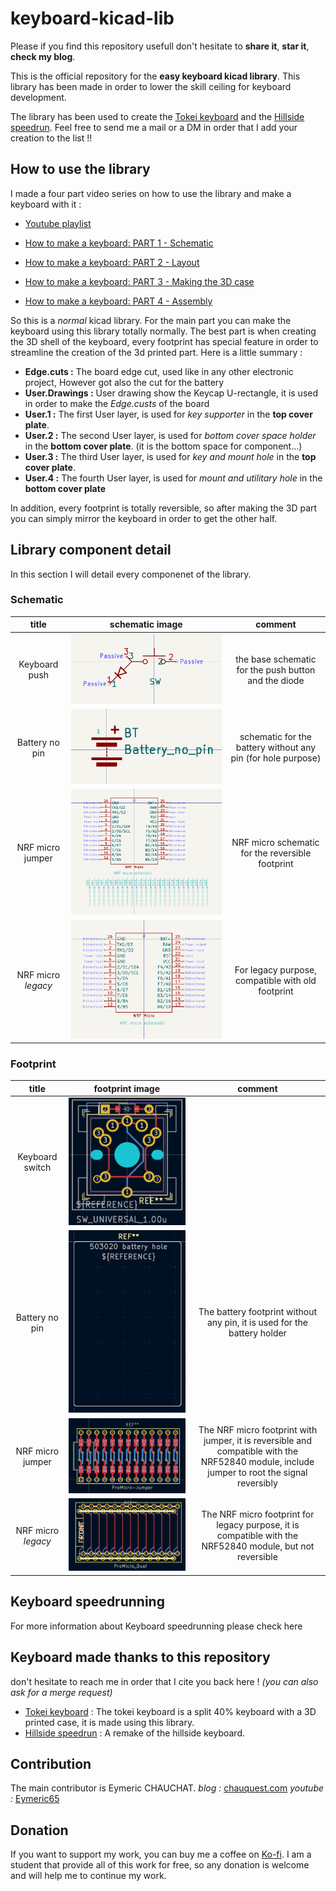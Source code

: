 # keyboard-kicad-lib

Please if you find this repository usefull don't hesitate to **share it**, **star it**, **check my blog**.


This is the official repository for the **easy keyboard kicad library**.
This library has been made in order to lower the skill ceiling for keyboard development.

The library has been used to create the [Tokei keyboard](https://github.com/Eymeric65/tokei-keyboard) and the [Hillside speedrun](https://github.com/Eymeric65/hillside-speedrun). Feel free to send me a mail or a DM in order that I add your creation to the list !! 

## How to use the library

I made a four part video series on how to use the library and make a keyboard with it : 

- [Youtube playlist](https://www.youtube.com/watch?v=DKHVKUeyZYA&list=PLMlwgCdN55A79BfmBBxwvMiams9BRwqqF)

- [How to make a keyboard: PART 1 - Schematic](https://youtu.be/DKHVKUeyZYA)
- [How to make a keyboard: PART 2 - Layout](https://youtu.be/WUHc1DzQBDs)
- [How to make a keyboard: PART 3 - Making the 3D case](https://youtu.be/3jeq95zWQLk)
- [How to make a keyboard: PART 4 - Assembly](https://youtu.be/-548s88u8K4)

So this is a *normal* kicad library. For the main part you can make the keyboard using this library totally normally.
The best part is when creating the 3D shell of the keyboard, every footprint has special feature in order to streamline the creation of the 3d printed part. Here is a little summary : 
- **Edge.cuts :** The board edge cut, used like in any other electronic project, However got also the cut for the battery
- **User.Drawings :** User drawing show the Keycap U-rectangle, it is used in order to make the *Edge.custs* of the board
- **User.1 :** The first User layer, is used for *key supporter* in the **top cover plate**.
- **User.2 :** The second User layer, is used for *bottom cover space holder* in the **bottom cover plate**. (it is the bottom space for component...)
- **User.3 :** The third User layer, is used for *key and mount hole* in the **top cover plate**.
- **User.4 :** The fourth User layer, is used for *mount and utilitary hole* in the **bottom cover plate**

In addition, every footprint is totally reversible, so after making the 3D part you can simply mirror the keyboard in order to get the other half.


## Library component detail

In this section I will detail every componenet of the library. 

### Schematic

| title | schematic image | comment |
|:-----:|:---------------:|:-------:|
|Keyboard push |![Keyboard push schematic](images/keyboard_push_schematic.png) | the base schematic for the push button and the diode |
| Battery no pin |![Battery no pin schematic](images/battery_no_pin_schematic.png) | schematic for the battery without any pin (for hole purpose) |
| NRF micro jumper | ![NRF micro jumper schematic](images/NRF_micro_jumper_schematic.png) | NRF micro schematic for the reversible footprint | 
| NRF micro *legacy* | ![NRF micro schematic](images/NRF_micro_schematic.png) | For legacy purpose, compatible with old footprint | 


### Footprint

| title | footprint image | comment |
|:-----:|:---------------:|:-------:|
|Keyboard switch | ![Keyboard switch footprint](images/switch_universal.png) |  | The base footprint for the keyboard switch, it is reversible and compatible with multiple brand : Cherry MX, reddragon low profile, Kailh low profile. Contain the diode |
|Battery no pin | ![Battery no pin footprint](images/battery_hole.png) | The battery footprint without any pin, it is used for the battery holder |
|NRF micro jumper | ![NRF micro jumper footprint](images/pro-micro_jumper.png) | The NRF micro footprint with jumper, it is reversible and compatible with the NRF52840 module, include jumper to root the signal reversibly |
|NRF micro *legacy* | ![NRF micro footprint](images/pro-micro.png) | The NRF micro footprint for legacy purpose, it is compatible with the NRF52840 module, but not reversible |

## Keyboard speedrunning

For more information about Keyboard speedrunning please check here

## Keyboard made thanks to this repository

don't hesitate to reach me in order that I cite you back here ! *(you can also ask for a merge request)*

- [Tokei keyboard](https://github.com/Eymeric65/tokei-keyboard) : The tokei keyboard is a split 40% keyboard with a 3D printed case, it is made using this library.
- [Hillside speedrun](https://github.com/Eymeric65/hillside-speedrun) : A remake of the hillside keyboard.


## Contribution

The main contributor is Eymeric CHAUCHAT.
*blog :* [chauquest.com](chauquest.com)
*youtube :* [Eymeric65](https://www.youtube.com/@eymericchauchat)

## Donation

If you want to support my work, you can buy me a coffee on [Ko-fi](https://ko-fi.com/eymericchauchat). I am a student that provide all of this work for free, so any donation is welcome and will help me to continue my work.